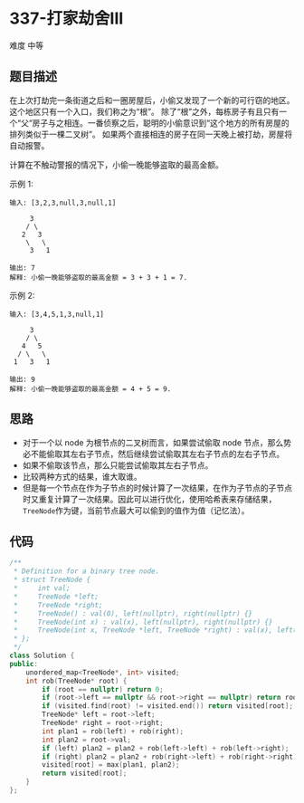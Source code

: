 # 337-打家劫舍III

难度 中等



## 题目描述

在上次打劫完一条街道之后和一圈房屋后，小偷又发现了一个新的可行窃的地区。这个地区只有一个入口，我们称之为“根”。 除了“根”之外，每栋房子有且只有一个“父“房子与之相连。一番侦察之后，聪明的小偷意识到“这个地方的所有房屋的排列类似于一棵二叉树”。 如果两个直接相连的房子在同一天晚上被打劫，房屋将自动报警。

计算在不触动警报的情况下，小偷一晚能够盗取的最高金额。

示例 1:
```
输入: [3,2,3,null,3,null,1]

     3
    / \
   2   3
    \   \ 
     3   1

输出: 7 
解释: 小偷一晚能够盗取的最高金额 = 3 + 3 + 1 = 7.
```
示例 2:
```
输入: [3,4,5,1,3,null,1]

     3
    / \
   4   5
  / \   \ 
 1   3   1

输出: 9
解释: 小偷一晚能够盗取的最高金额 = 4 + 5 = 9.
```


## 思路

- 对于一个以 node 为根节点的二叉树而言，如果尝试偷取 node 节点，那么势必不能偷取其左右子节点，然后继续尝试偷取其左右子节点的左右子节点。
- 如果不偷取该节点，那么只能尝试偷取其左右子节点。
- 比较两种方式的结果，谁大取谁。
- 但是每一个节点在作为子节点的时候计算了一次结果，在作为子节点的子节点时又重复计算了一次结果。因此可以进行优化，使用哈希表来存储结果，`TreeNode`作为键，当前节点最大可以偷到的值作为值（记忆法）。



## 代码

```c++
/**
 * Definition for a binary tree node.
 * struct TreeNode {
 *     int val;
 *     TreeNode *left;
 *     TreeNode *right;
 *     TreeNode() : val(0), left(nullptr), right(nullptr) {}
 *     TreeNode(int x) : val(x), left(nullptr), right(nullptr) {}
 *     TreeNode(int x, TreeNode *left, TreeNode *right) : val(x), left(left), right(right) {}
 * };
 */
class Solution {
public:
    unordered_map<TreeNode*, int> visited;
    int rob(TreeNode* root) {
        if (root == nullptr) return 0;
        if (root->left == nullptr && root->right == nullptr) return root->val;
        if (visited.find(root) != visited.end()) return visited[root];
        TreeNode* left = root->left;
        TreeNode* right = root->right;
        int plan1 = rob(left) + rob(right);
        int plan2 = root->val;
        if (left) plan2 = plan2 + rob(left->left) + rob(left->right);
        if (right) plan2 = plan2 + rob(right->left) + rob(right->right);
        visited[root] = max(plan1, plan2);
        return visited[root];
    }
};
```


